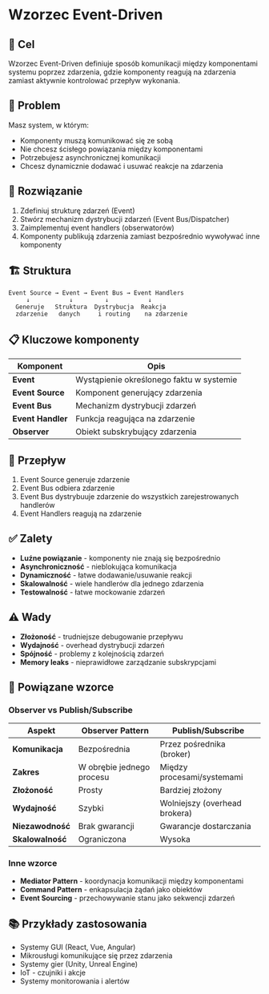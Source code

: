 # Wzorzec Event-Driven

## 📝 Cel
Wzorzec Event-Driven definiuje sposób komunikacji między komponentami systemu poprzez zdarzenia, gdzie komponenty reagują na zdarzenia zamiast aktywnie kontrolować przepływ wykonania.

## 🎯 Problem
Masz system, w którym:
- Komponenty muszą komunikować się ze sobą
- Nie chcesz ścisłego powiązania między komponentami
- Potrzebujesz asynchronicznej komunikacji
- Chcesz dynamicznie dodawać i usuwać reakcje na zdarzenia

## 🔧 Rozwiązanie
1. Zdefiniuj strukturę zdarzeń (Event)
2. Stwórz mechanizm dystrybucji zdarzeń (Event Bus/Dispatcher)
3. Zaimplementuj event handlers (obserwatorów)
4. Komponenty publikują zdarzenia zamiast bezpośrednio wywoływać inne komponenty

## 🏗️ Struktura
```
Event Source → Event → Event Bus → Event Handlers
     ↓           ↓         ↓           ↓
  Generuje   Struktura  Dystrybucja  Reakcja
  zdarzenie   danych     i routing    na zdarzenie
```

## 📋 Kluczowe komponenty

| Komponent | Opis |
|-----------|------|
| **Event** | Wystąpienie określonego faktu w systemie |
| **Event Source** | Komponent generujący zdarzenia |
| **Event Bus** | Mechanizm dystrybucji zdarzeń |
| **Event Handler** | Funkcja reagująca na zdarzenie |
| **Observer** | Obiekt subskrybujący zdarzenia |

## 🔄 Przepływ
1. Event Source generuje zdarzenie
2. Event Bus odbiera zdarzenie
3. Event Bus dystrybuuje zdarzenie do wszystkich zarejestrowanych handlerów
4. Event Handlers reagują na zdarzenie

## ✅ Zalety
- **Luźne powiązanie** - komponenty nie znają się bezpośrednio
- **Asynchroniczność** - nieblokująca komunikacja
- **Dynamiczność** - łatwe dodawanie/usuwanie reakcji
- **Skalowalność** - wiele handlerów dla jednego zdarzenia
- **Testowalność** - łatwe mockowanie zdarzeń

## ⚠️ Wady
- **Złożoność** - trudniejsze debugowanie przepływu
- **Wydajność** - overhead dystrybucji zdarzeń
- **Spójność** - problemy z kolejnością zdarzeń
- **Memory leaks** - nieprawidłowe zarządzanie subskrypcjami

## 🔗 Powiązane wzorce

### Observer vs Publish/Subscribe

| Aspekt | Observer Pattern | Publish/Subscribe |
|--------|------------------|-------------------|
| **Komunikacja** | Bezpośrednia | Przez pośrednika (broker) |
| **Zakres** | W obrębie jednego procesu | Między procesami/systemami |
| **Złożoność** | Prosty | Bardziej złożony |
| **Wydajność** | Szybki | Wolniejszy (overhead brokera) |
| **Niezawodność** | Brak gwarancji | Gwarancje dostarczania |
| **Skalowalność** | Ograniczona | Wysoka |

### Inne wzorce
- **Mediator Pattern** - koordynacja komunikacji między komponentami
- **Command Pattern** - enkapsulacja żądań jako obiektów
- **Event Sourcing** - przechowywanie stanu jako sekwencji zdarzeń

## 📚 Przykłady zastosowania
- Systemy GUI (React, Vue, Angular)
- Mikrousługi komunikujące się przez zdarzenia
- Systemy gier (Unity, Unreal Engine)
- IoT - czujniki i akcje
- Systemy monitorowania i alertów
